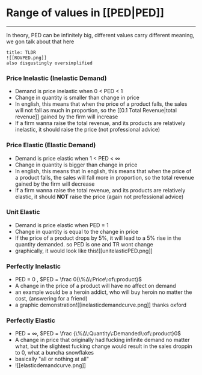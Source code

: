 # Range of values in [[PED|PED]]
---
In theory, PED can be infinitely big, different values carry different meaning, we gon talk about that here

```ad-info
title: TLDR
![[ROVPED.png]]
also disgustingly oversimplified
```

### Price Inelastic (Inelastic Demand)
- Demand is price inelastic when 0 < PED < 1
- Change in quantity is smaller than change in price
- In english, this means that when the price of a product falls, the sales will not fall as much in proportion, so the [[0.1 Total Revenue|total revenue]] gained by the firm will increase
- If a firm wanna raise the total revenue, and its products are relatively inelastic, it should raise the price (not professional advice)

### Price Elastic (Elastic Demand)
- Demand is price elastic when 1 < PED < ∞
- Change in quantity is bigger than change in price
- In english, this means that  In english, this means that when the price of a product falls, the sales will fall more in proportion, so the total revenue gained by the firm will decrease
-  If a firm wanna raise the total revenue, and its products are relatively elastic, it should **NOT** raise the price (again not professional advice)

### Unit Elastic
- Demand is price elastic when PED = 1
- Change in quantity is equal to the change in price
- If the price of a product drops by 5%, it will lead to a 5% rise in the quantity demanded. so PED is one and TR wont change
- graphically, it would look like this![[unitelasticPED.png]]

### Perfectly Inelastic
- PED = 0 , $PED = \frac 0{\%Δ\:Price\:of\:product}$
- A change in the price of a product will have no affect on demand
- an example would be a heroin addict, who will buy heroin no matter the cost, (answering for a friend)
- a graphic demonstration![[inelasticdemandcurve.png]] thanks oxford

### Perfectly Elastic
- PED = ∞, $PED = \frac {\%Δ\:Quantity\:Demanded\:of\:product}0$
- A change in price that originally had fucking infinite demand no matter what, but the slightest fucking change would result in the sales droppin to 0, what a buncha snowflakes
- basically "all or nothing at all"
- ![[elasticdemandcurve.png]]
